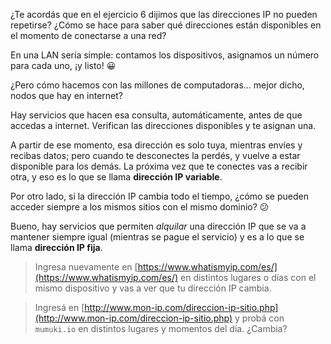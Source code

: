 ¿Te acordás que en el ejercicio 6 dijimos que las direcciones IP no pueden repetirse? ¿Cómo se hace para saber qué direcciones están disponibles en el momento de conectarse a una red? 

En una LAN sería simple: contamos los dispositivos, asignamos un número para cada uno, ¡y listo! :grinning:

¿Pero cómo hacemos con las millones de computadoras... mejor dicho, nodos que hay en internet?

Hay servicios que hacen esa consulta, automáticamente, antes de que accedas a internet. Verifican las direcciones disponibles y te asignan una. 

A partir de ese momento, esa dirección es solo tuya, mientras envíes y recibas datos; pero cuando te desconectes la perdés, y vuelve a estar disponible para los demás. La próxima vez que te conectes vas a recibir otra, y eso es lo que se llama **dirección IP variable**.

Por otro lado, si la dirección IP cambia todo el tiempo, ¿cómo se pueden acceder siempre a los mismos sitios con el mismo dominio? :confused:

Bueno, hay servicios que permiten _alquilar_ una dirección IP que se va a mantener siempre igual (mientras se pague el servicio) y es a lo que se llama **dirección IP fija**.

> Ingresa nuevamente en [https://www.whatismyip.com/es/](https://www.whatismyip.com/es/) en distintos lugares o días con el mismo dispositivo y vas a ver que tu dirección IP cambia.

> Ingresá en [http://www.mon-ip.com/direccion-ip-sitio.php](http://www.mon-ip.com/direccion-ip-sitio.php) y probá con `mumuki.io` en distintos lugares y momentos del día. ¿Cambia?